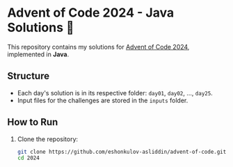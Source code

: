 # Advent of Code 2024 - Java Solutions 🎄

This repository contains my solutions for [Advent of Code 2024](https://adventofcode.com/2024), implemented in **Java**.

## Structure

- Each day's solution is in its respective folder: `day01`, `day02`, ..., `day25`.
- Input files for the challenges are stored in the `inputs` folder.

## How to Run

1. Clone the repository:
   ```bash
   git clone https://github.com/eshonkulov-asliddin/advent-of-code.git
   cd 2024
